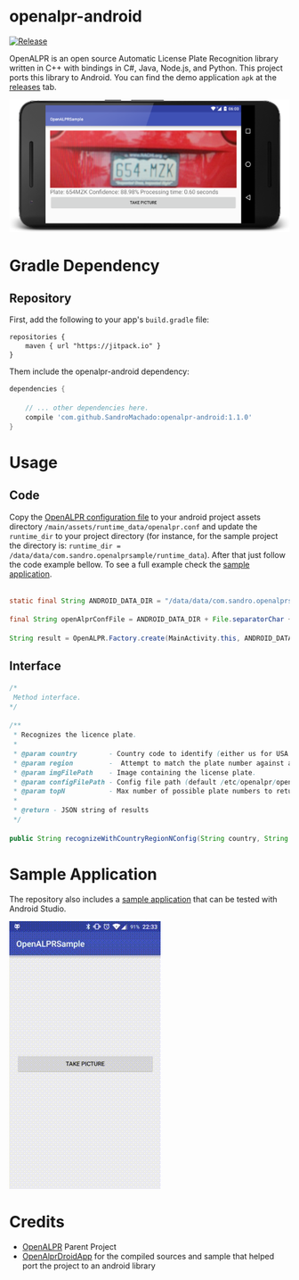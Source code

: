 # openalpr-android 
[![Release](https://jitpack.io/v/SandroMachado/openalpr-android.svg)](https://jitpack.io/#SandroMachado/openalpr-android)

OpenALPR is an open source Automatic License Plate Recognition library written in C++ with bindings in C#, Java, Node.js, and Python. This project ports this library to Android. You can find the demo application `apk` at the [releases](https://github.com/SandroMachado/openalpr-android/releases) tab.

![Screenshot](images/screenshot.png "Main Activity Sample application")

# Gradle Dependency

## Repository

First, add the following to your app's `build.gradle` file:

```Gradle
repositories {
    maven { url "https://jitpack.io" }
}
```

Them include the openalpr-android dependency:

```gradle
dependencies {

    // ... other dependencies here.    	
    compile 'com.github.SandroMachado:openalpr-android:1.1.0'
}
```

# Usage

## Code

Copy the [OpenALPR configuration file](./openalpr.conf) to your android project assets directory `/main/assets/runtime_data/openalpr.conf` and update the `runtime_dir` to your project directory (for instance, for the sample project the directory is: `runtime_dir = /data/data/com.sandro.openalprsample/runtime_data`). After that just follow the code example bellow. To see a full example check the [sample application](./Sample/OpenALPRSample/app/src/main/java/com/sandro/openalprsample/MainActivity.java).

```Java

static final String ANDROID_DATA_DIR = "/data/data/com.sandro.openalprsample";

final String openAlprConfFile = ANDROID_DATA_DIR + File.separatorChar + "runtime_data" + File.separatorChar + "openalpr.conf";

String result = OpenALPR.Factory.create(MainActivity.this, ANDROID_DATA_DIR).recognizeWithCountryRegionNConfig("us", "", image.getAbsolutePath(), openAlprConfFile, 10);
```

## Interface

```Java
/*
 Method interface.
*/

/**
 * Recognizes the licence plate.
 *
 * @param country        - Country code to identify (either us for USA or eu for Europe). Default=us.
 * @param region         -  Attempt to match the plate number against a region template (e.g., md for Maryland, ca for California).
 * @param imgFilePath    - Image containing the license plate.
 * @param configFilePath - Config file path (default /etc/openalpr/openalpr.conf)
 * @param topN           - Max number of possible plate numbers to return(default 10)
 *
 * @return - JSON string of results
 */

public String recognizeWithCountryRegionNConfig(String country, String region, String configFilePath, String imgFilePath, int topN);

```
# Sample Application

The repository also includes a [sample application](./Sample/OpenALPRSample) that can be tested with Android Studio.

![Screencast](images/screencast.gif "Main Activity Sample application screencast")

# Credits

 - [OpenALPR](https://github.com/openalpr/openalpr) Parent Project
 - [OpenAlprDroidApp](https://github.com/sujaybhowmick/OpenAlprDroidApp) for the compiled sources and sample that helped port the project to an android library
